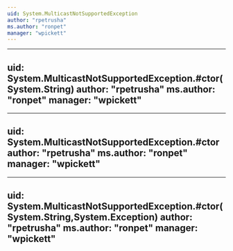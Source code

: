 ```yaml
---
uid: System.MulticastNotSupportedException
author: "rpetrusha"
ms.author: "ronpet"
manager: "wpickett"
---
```


---
uid: System.MulticastNotSupportedException.#ctor(System.String)
author: "rpetrusha"
ms.author: "ronpet"
manager: "wpickett"
---

---
uid: System.MulticastNotSupportedException.#ctor
author: "rpetrusha"
ms.author: "ronpet"
manager: "wpickett"
---

---
uid: System.MulticastNotSupportedException.#ctor(System.String,System.Exception)
author: "rpetrusha"
ms.author: "ronpet"
manager: "wpickett"
---
